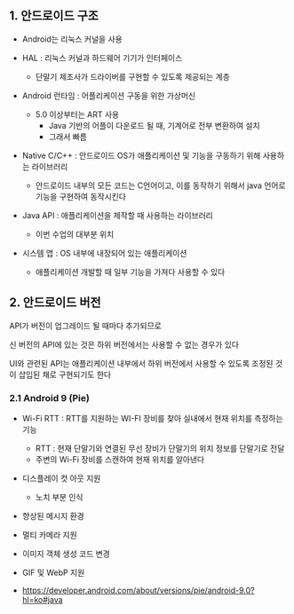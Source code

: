 ## 1. 안드로이드 구조

- Android는 리눅스 커널을 사용

- HAL : 리눅스 커널과 하드웨어 기기가 인터페이스
    - 단말기 제조사가 드라이버를 구현할 수 있도록 제공되는 계층

- Android 런타임 : 어플리케이션 구동을 위한 가상머신
    - 5.0 이상부터는 ART 사용
        - Java 기반의 어플이 다운로드 될 때, 기계어로 전부 변환하여 설치
        - 그래서 빠름

- Native C/C++ : 안드로이드 OS가 애플리케이션 및 기능을 구동하기 위해 사용하는 라이브러리
    - 안드로이드 내부의 모든 코드는 C언어이고, 이를 동작하기 위해서 java 언어로 기능을 구현하여 동작시킨다

- Java API : 애플리케이션을 제작할 때 사용하는 라이브러리
    - 이번 수업의 대부분 위치

- 시스템 앱 : OS 내부에 내장되어 있는 애플리케이션
    - 애플리케이션 개발할 때 일부 기능을 가져다 사용할 수 있다






## 2. 안드로이드 버전

API가 버전이 업그레이드 될 때마다 추가되므로

신 버전의 API에 있는 것은 하위 버전에서는 사용할 수 없는 경우가 있다

UI와 관련된 API는 애플리케이션 내부에서 하위 버전에서 사용할 수 있도록 조정된 것이 삽입된 채로 구현되기도 한다




### 2.1 Android 9 (Pie)

- Wi-Fi RTT : RTT를 지원하는 WI-FI 장비를 찾아 실내에서 현재 위치를 측정하는 기능
    - RTT : 현재 단말기와 연결된 무선 장비가 단말기의 위치 정보를 단말기로 전달
    - 주변의 Wi-Fi 장비를 스캔하여 현재 위치를 알아낸다

- 디스플레이 컷 아웃 지원
    - 노치 부분 인식

- 향상된 메시지 환경

- 멀티 카메라 지원

- 이미지 객체 생성 코드 변경

- GIF 및 WebP 지원

- https://developer.android.com/about/versions/pie/android-9.0?hl=ko#java


